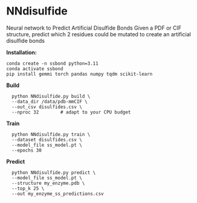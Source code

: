 # NNdisulfide
Neural network to Predict Artificial Disulfide Bonds
Given a PDF or CIF structure, predict which 2 residues could be mutated to create an artificial disulfide bonds

**Installation:**

    conda create -n ssbond python=3.11
    conda activate ssbond
    pip install gemmi torch pandas numpy tqdm scikit-learn

**Build**

      python NNdisulfide.py build \
      --data_dir /data/pdb-mmCIF \
      --out_csv disulfides.csv \
      --nproc 32        # adapt to your CPU budget

**Train**

      python NNdisulfide.py train \
      --dataset disulfides.csv \
      --model_file ss_model.pt \
      --epochs 30

**Predict**

      python NNdisulfide.py predict \
      --model_file ss_model.pt \
      --structure my_enzyme.pdb \
      --top_k 25 \
      --out my_enzyme_ss_predictions.csv
